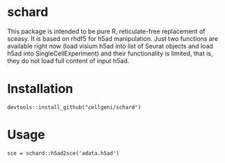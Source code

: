 # schard
This package is intended to be pure R, reticulate-free replacement of sceasy. It is based on rhdf5 for h5ad manipulation. Just two functions are available right now (load visium h5ad into list of Seurat objects and load h5ad into SingleCellExperiment) and their functionality is limited, that is, they do not load full content of input h5ad.
# Installation
```devtools::install_github("cellgeni/schard")```

# Usage
```sce = schard::h5ad2sce('adata.h5ad')```

